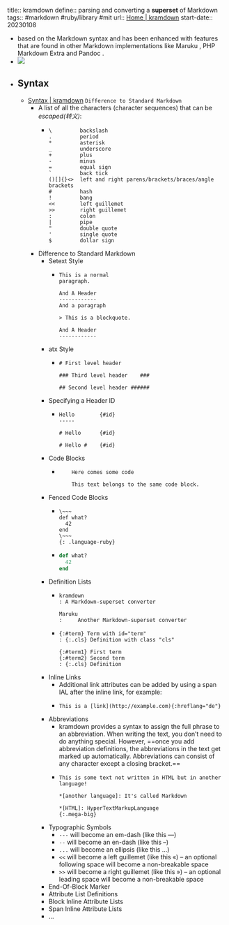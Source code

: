 title:: kramdown
define:: parsing and converting a **superset** of Markdown
tags:: #markdown #ruby/library #mit 
url:: [Home | kramdown](https://kramdown.gettalong.org/index.html)
start-date:: 20230108

  - based on the Markdown syntax and has been enhanced with features that are found in other Markdown implementations like Maruku , PHP Markdown Extra and Pandoc .
  - ![](https://kramdown.gettalong.org/overview.png)
- ## Syntax
  - [Syntax | kramdown](https://kramdown.gettalong.org/syntax.html) `Difference to Standard Markdown`
    - A list of all the characters (character sequences) that can be *escaped(转义)*:
      - ```
        \         backslash
        .         period
        *         asterisk
        _         underscore
        +         plus
        -         minus
        =         equal sign
        `         back tick
        ()[]{}<>  left and right parens/brackets/braces/angle brackets
        #         hash
        !         bang
        <<        left guillemet
        >>        right guillemet
        :         colon
        |         pipe
        "         double quote
        '         single quote
        $         dollar sign
        ```
    - Difference to Standard Markdown
      - Setext Style
        - ```
          This is a normal
          paragraph.
          
          And A Header
          ------------
          And a paragraph
          
          > This is a blockquote.
          
          And A Header
          ------------
          ```
      - atx Style
        - ```
          # First level header
          
          ### Third level header    ###
          
          ## Second level header ######
          ```
      - Specifying a Header ID
        - ```
          Hello        {#id}
          -----
          
          # Hello      {#id}
          
          # Hello #    {#id}
          ```
      - Code Blocks
        - ```
              Here comes some code
          
              This text belongs to the same code block.
          ```
      - Fenced Code Blocks
        - ```
          \~~~
          def what?
            42
          end
          \~~~
          {: .language-ruby}
          ```
        - ~~~ ruby
          def what?
            42
          end
          ~~~
      - Definition Lists
        - ```
          kramdown
          : A Markdown-superset converter
          
          Maruku
          :     Another Markdown-superset converter
          ```
        - ```
          {:#term} Term with id="term"
          : {:.cls} Definition with class "cls"
          
          {:#term1} First term
          {:#term2} Second term
          : {:.cls} Definition
          ```
      - Inline Links
        - Additional link attributes can be added by using a span IAL after the inline link, for example:
        - ```
          This is a [link](http://example.com){:hreflang="de"}
          ```
      - Abbreviations
        - kramdown provides a syntax to assign the full phrase to an abbreviation. When writing the text, you don’t need to do anything special. However, ==once you add abbreviation definitions, the abbreviations in the text get marked up automatically. Abbreviations can consist of any character except a closing bracket.==
        - ```
          This is some text not written in HTML but in another language!
          
          *[another language]: It's called Markdown
          
          *[HTML]: HyperTextMarkupLanguage
          {:.mega-big}
          ```
      - Typographic Symbols
        - `---` will become an em-dash (like this —)
        - `--` will become an en-dash (like this –)
        - `...` will become an ellipsis (like this …)
        - `<<` will become a left guillemet (like this «) – an optional following space will become a non-breakable space
        - `>>` will become a right guillemet (like this ») – an optional leading space will become a non-breakable space
      - End-Of-Block Marker
      - Attribute List Definitions
      - Block Inline Attribute Lists
      - Span Inline Attribute Lists
      - ...